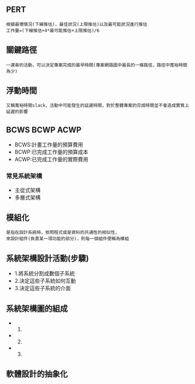 ## PERT
```
根據最壞情況(下線推估)，最佳狀況(上限推估)以及最可能狀況進行推估
工作量=(下線推估+4*最可能推估+上限推估)/6
```
## 關鍵路徑
```
一連串的活動，可以決定專案完成的最早時間(專案網路圖中最長的一條路徑，路徑中寬裕時間為少)
```
## 浮動時間
```
又稱寬裕時間slack，活動中可能發生的延遲時間，對於整體專案的完成時間並不會造成實質上延遲的影響
```
## BCWS BCWP ACWP
- BCWS:計畫工作量的預算費用
- BCWP:已完成工作量的預算成本
- ACWP:已完成工作量的實際費用
### 常見系統架構
- 主從式架構
- 多層式架構
## 模組化
```
是指在設計系統時，依照程式或是資料的共通性的相似性，
來設計組件(負責某一項功能的部分)，則每一個組件便稱為模組
```
## 系統架構設計活動(步驟)
- 1.將系統分割成數個子系統
- 2.決定這些子系統如何互動
- 3.決定這些子系統的介面
## 系統架構圖的組成
- 1.
- 2.
- 3.
## 軟體設計的抽象化
